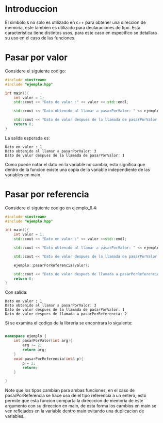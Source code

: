 # Introduccion
El simbolo ```&``` no solo es utilizado en c++ para obtener una direccion
de memoria, este tambien es utilizado para declaraciones de tipo.
Esta caracteristica tiene distintos usos, para este caso en especifico
se detallara su uso en el caso de las funciones.

# Pasar por valor
Considere el siguiente codigo:
```cpp
#include <iostream>
#include "ejemplo.hpp"

int main(){
	int valor = 1;
	std::cout << "Dato de valor :" << valor << std::endl;

	std::cout << "Dato obtenido al llamar a pasarPorValor: " << ejemplo::pasarPorValor(valor) << std::endl;

	std::cout << "Dato de valor despues de la llamada de pasarPorValor: " << valor << std::endl;
	return 0;
}
```
La salida esperada es:
```
Dato en valor : 1
Dato obtenido al llamar a pasarPorValor: 3
Dato de valor despues de la llamada de pasarPorValor: 1
```

Como puede notar el dato en la variable no cambia, esto significa que dentro
de la funcion existe una copia de la variable independiente de las variables
en main.

# Pasar por referencia

Considere el siguiente codigo en ejemplo_6.4:

```cpp
#include <iostream>
#include "ejemplo.hpp"

int main(){
	int valor = 1;
	std::cout << "Dato en valor :" << valor <<std::endl;

	std::cout << "Dato obtenido al llamar a pasarPorValor: " << ejemplo::pasarPorValor(valor) << std::endl;

	std::cout << "Dato de valor despues de la llamada de pasarPorValor: " << valor << std::endl;

	ejemplo::pasarPorReferencia(valor);

	std::cout << "Dato de valor despues de llamada a pasarPorReferencia: " << valor << std::endl;
	return 0;
}

```
Con salida:

```
Dato en valor : 1
Dato obtenido al llamar a pasarPorValor: 3
Dato de valor despues de la llamada de pasarPorValor: 1
Dato de valor despues de llamada a pasarPorReferencia: 2
```
Si se examina el codigo de la libreria se encontrara lo siguiente:

```cpp

namespace ejemplo {
	int pasarPorValor(int arg){
		arg += 2;
		return arg;
	}
	void pasarPorReferencia(int& p){
		p = 2;
		return;
	}

}
```
Note que los tipos cambian para ambas funciones,
en el caso de pasarPorReferencia se hace uso de el tipo
referencia a un entero, esto permite que esta funcion
comparta la direcccion de memoria de este argumento
con su direccion en main, de esta forma los cambios
en main se ven reflejados en la variable dentro main
evitando una duplicacion de variables.

